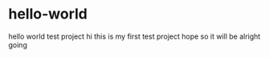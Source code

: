 # hello-world
hello world test project
hi this is my first test project hope so it will be alright going
